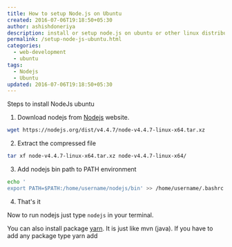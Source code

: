 ```yaml
---
title: How to setup Node.js on Ubuntu
created: 2016-07-06T19:18:50+05:30
author: ashishdoneriya
description: install or setup node.js on ubuntu or other linux distribution. nodejs ubuntu
permalink: /setup-node-js-ubuntu.html
categories:
  - web-development
  - ubuntu
tags:
  - Nodejs
  - Ubuntu
updated: 2016-07-06T19:18:50+05:30
---
```


Steps to install NodeJs ubuntu

1. Download nodejs from <a href="https://nodejs.org/en/" target="_blank">Nodejs</a> website. 
 ```bash
wget https://nodejs.org/dist/v4.4.7/node-v4.4.7-linux-x64.tar.xz
```


2. Extract the compressed file 
```bash
tar xf node-v4.4.7-linux-x64.tar.xz node-v4.4.7-linux-x64/
```


3. Add nodejs bin path to PATH environment 
```bash
echo '
export PATH=$PATH:/home/username/nodejs/bin' >> /home/username/.bashrc
```


4. That's it

Now to run nodejs just type `nodejs` in your terminal.

You can also install package <a href="https://www.npmjs.com/package/yarn" target="_blank">yarn</a>. It is just like mvn (java). If you have to add any package type yarn add
